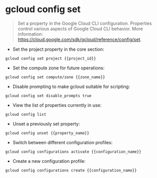 # gcloud config set

> Set a property in the Google Cloud CLI configuration.
> Properties control various aspects of Google Cloud CLI behavior.
> More information: <https://cloud.google.com/sdk/gcloud/reference/config/set>.

- Set the project property in the core section:

`gcloud config set project {{project_id}}`

- Set the compute zone for future operations:

`gcloud config set compute/zone {{zone_name}}`

- Disable prompting to make gcloud suitable for scripting:

`gcloud config set disable_prompts true`

- View the list of properties currently in use:

`gcloud config list`

- Unset a previously set property:

`gcloud config unset {{property_name}}`

- Switch between different configuration profiles:

`gcloud config configurations activate {{configuration_name}}`

- Create a new configuration profile:

`gcloud config configurations create {{configuration_name}}`
